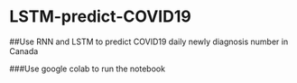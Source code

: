 # LSTM-predict-COVID19
##Use RNN and LSTM to predict COVID19 daily newly diagnosis number in Canada

###Use google colab to run the notebook
